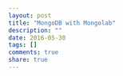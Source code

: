 ```yaml
---
layout: post
title: "MongoDB with Mongolab"
description: ""
date: 2016-05-30
tags: []
comments: true
share: true
---
```




